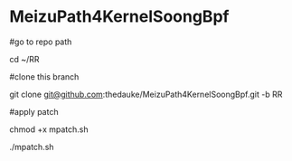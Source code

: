 # MeizuPath4KernelSoongBpf
#go to repo path

cd ~/RR  

#clone this branch

git clone git@github.com:thedauke/MeizuPath4KernelSoongBpf.git -b RR

#apply patch

chmod +x mpatch.sh

./mpatch.sh
